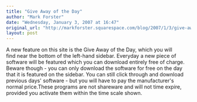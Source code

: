 ```yaml
---
title: "Give Away of the Day"
author: "Mark Forster"
date: "Wednesday, January 3, 2007 at 16:47"
original_url: "http://markforster.squarespace.com/blog/2007/1/3/give-away-of-the-day.html"
layout: post
---
```


A new feature on this site is the Give Away of the Day, which you will find near the bottom of the left-hand sidebar. Everyday a new piece of software will be featured which you can download entirely free of charge. Beware though - you can only download the software for free on the day that it is featured on the sidebar. You can still click through and download previous days' software - but you will have to pay the manufacturer's normal price.These programs are not shareware and will not time expire, provided you activate them within the time scale shown.
